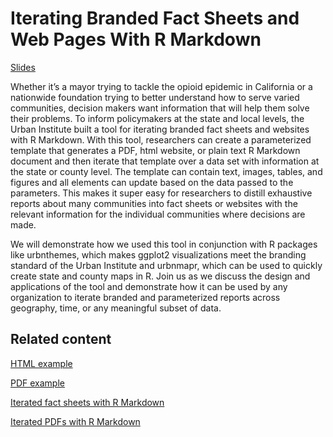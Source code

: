 # Iterating Branded Fact Sheets and Web Pages With R Markdown

[Slides](https://awunderground.github.io/2020-05-17_good-tech-fest/slides)

Whether it’s a mayor trying to tackle the opioid epidemic in California or a nationwide foundation trying to better understand how to serve varied communities, decision makers want information that will help them solve their problems. To inform policymakers at the state and local levels, the Urban Institute built a tool for iterating branded fact sheets and websites with R Markdown. With this tool, researchers can create a parameterized template that generates a PDF, html website, or plain text R Markdown document and then iterate that template over a data set with information at the state or county level. The template can contain text, images, tables, and figures and all elements can update based on the data passed to the parameters. This makes it super easy for researchers to distill exhaustive reports about many communities into fact sheets or websites with the relevant information for the individual communities where decisions are made. 

We will demonstrate how we used this tool in conjunction with R packages like urbnthemes, which makes ggplot2 visualizations meet the branding standard of the Urban Institute and urbnmapr, which can be used to quickly create state and county maps in R. Join us as we discuss the design and applications of the tool and demonstrate how it can be used by any organization to iterate branded and parameterized reports across geography, time, or any meaningful subset of data. 

## Related content

[HTML example](https://www.urban.org/policy-centers/cross-center-initiatives/state-and-local-finance-initiative/projects/state-fiscal-briefs)

[PDF example](https://www.urban.org/policy-centers/income-and-benefits-policy-center/projects/expanding-eitc-workers-without-resident-children)

[Iterated fact sheets with R Markdown](https://medium.com/@urban_institute/iterated-fact-sheets-with-r-markdown-d685eb4eafce) 

[Iterated PDFs with R Markdown](https://medium.com/@urban_institute/iterated-pdfs-with-r-markdown-144e2a6d6a1a) 
